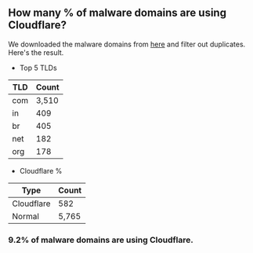 ## How many % of malware domains are using Cloudflare?


We downloaded the malware domains from [here](https://urlhaus.abuse.ch) and filter out duplicates.
Here's the result.


[//]: # (start replacement)


- Top 5 TLDs

| TLD | Count |
| --- | --- |
| com | 3,510 |
| in | 409 |
| br | 405 |
| net | 182 |
| org | 178 |


- Cloudflare %

| Type | Count |
| --- | --- |
| Cloudflare | 582 |
| Normal | 5,765 |


### 9.2% of malware domains are using Cloudflare.